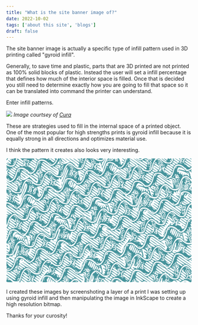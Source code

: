```yaml
---
title: "What is the site banner image of?"
date: 2022-10-02
tags: ['about this site', 'blogs']
draft: false
---
```


The site banner image is actually a specific type of infill pattern used in 3D printing
called "gyroid infill".

Generally, to save time and plastic, parts that are 3D printed are not printed
as 100% solid blocks of plastic. Instead the user will set a infill percentage
that defines how much of the interior space is filled. Once that is decided you
still need to determine exactly how you are going to fill that space so it
can be translated into command the printer can understand.

Enter infill patterns.


![](https://support.ultimaker.com/hc/article_attachments/360009957380/InfillPatterns.png)
*Image courtsey of [Cura](https://support.ultimaker.com/hc/en-us/articles/360012607079-Infill-settings)*

These are strategies used to fill in the internal space of a printed object. One of
the most popular for high strengths prints is gyroid infill because it is equally
strong in all directions and optimizes material use.

I think the pattern it creates also looks very interesting.


![](/posts/images/path1149.png)


I created these images by screenshoting a layer of a print I was setting up
using gyroid infill and then manipulating the image in InkScape to
create a high resolution bitmap.

Thanks for your curosity!

